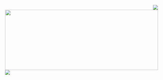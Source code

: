 <img align="right" src="https://visitor-badge.laobi.icu/badge?page_id=saicastic.saicastic" />

<div style="width:100%" height="200px">
  <img src="assets/spglitchbanner.gif" width="100%" height="200px" >
</div>

<div >
    <img src="https://skillicons.dev/icons?i=docker,git,github,m=" />
</div>
